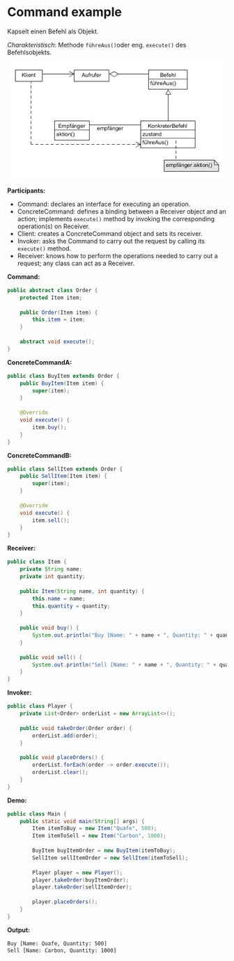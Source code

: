 # Command example

Kapselt einen Befehl als Objekt.

_Charakteristisch_: Methode `führeAus()`oder eng. `execute()` des Befehlsobjekts.

![command](../class-diagrams/command.png)

**Participants:**

* Command: declares an interface for executing an operation.
* ConcreteCommand: defines a binding between a Receiver object and an action; implements `execute()` method by invoking the corresponding operation(s) on Receiver.
* Client: creates a ConcreteCommand object and sets its receiver.
* Invoker: asks the Command to carry out the request by calling its `execute()` method.
* Receiver: knows how to perform the operations needed to carry out a request; any class can act as a Receiver.

**Command:**

  ```java
  public abstract class Order {
      protected Item item;

      public Order(Item item) {
          this.item = item;
      }

      abstract void execute();
  }
  ```

**ConcreteCommandA:**

  ```java
  public class BuyItem extends Order {
      public BuyItem(Item item) {
          super(item);
      }

      @Override
      void execute() {
          item.buy();
      }
  }
  ```

**ConcreteCommandB:**

  ```java
  public class SellItem extends Order {
      public SellItem(Item item) {
          super(item);
      }

      @Override
      void execute() {
          item.sell();
      }
  }
  ```

**Receiver:**

  ```java
  public class Item {
      private String name;
      private int quantity;

      public Item(String name, int quantity) {
          this.name = name;
          this.quantity = quantity;
      }

      public void buy() {
          System.out.println("Buy [Name: " + name + ", Quantity: " + quantity + "]");
      }

      public void sell() {
          System.out.println("Sell [Name: " + name + ", Quantity: " + quantity + "]");
      }
  }
  ```

**Invoker:**

  ```java
  public class Player {
      private List<Order> orderList = new ArrayList<>();

      public void takeOrder(Order order) {
          orderList.add(order);
      }

      public void placeOrders() {
          orderList.forEach(order -> order.execute());
          orderList.clear();
      }
  }
  ```

**Demo:**

  ```java
  public class Main {
      public static void main(String[] args) {
          Item itemToBuy = new Item("Quafe", 500);
          Item itemToSell = new Item("Carbon", 1000);

          BuyItem buyItemOrder = new BuyItem(itemToBuy);
          SellItem sellItemOrder = new SellItem(itemToSell);

          Player player = new Player();
          player.takeOrder(buyItemOrder);
          player.takeOrder(sellItemOrder);

          player.placeOrders();
      }
  }
  ```

**Output:**

  ```
  Buy [Name: Quafe, Quantity: 500]
  Sell [Name: Carbon, Quantity: 1000]
  ```
